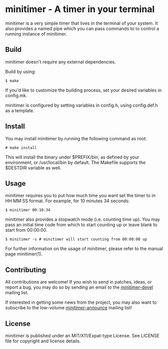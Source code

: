 # minitimer - A timer in your terminal

minitimer is a very simple timer that lives in the terminal of your system. It
also provides a named pipe which you can pass commands to to control a running
instance of minitimer.

## Build

minitimer doesn't require any external dependencies.

Build by using:

```
$ make
```

If you'd like to customize the building process, set your desired variables in
config.mk.

minitimer is configured by setting variables in config.h, using config.def.h as
a template.

## Install

You may install minitimer by running the following command as root:

```
# make install
```

This will install the binary under $PREFIX/bin, as defined by your environment,
or /usr/local/bin by default. The Makefile supports the $DESTDIR variable as 
well.

## Usage

minitimer requires you to put how much time you want set the timer to in 
HH:MM:SS format. For example, for 10 minutes 34 seconds:

```
$ minitimer 00:10:34
```

minitimer also provides a stopwatch mode (i.e. counting time up). You may pass
an initial time code from which to start counting up or leave blank to start 
from 00:00:00.

```
$ minitimer -s # minitimer will start counting from 00:00:00 up
```

For further information on the usage of minitimer, please refer to the manual 
page minitimer(1).

## Contributing

All contributions are welcome! If you wish to send in patches, ideas, or report
a bug, you may do so by sending an email to the 
[minitimer-devel](https://lists.sr.ht/~arivigo/minitimer-devel) mailing list.

If interested in getting some news from the project, you may also want to 
subscribe to the low-volume 
[minitimer-announce](https://lists.sr.ht/~arivigo/minitimer-announce) mailing 
list!

## License

minitimer is published under an MIT/X11/Expat-type License. See LICENSE file 
for copyright and license details.
